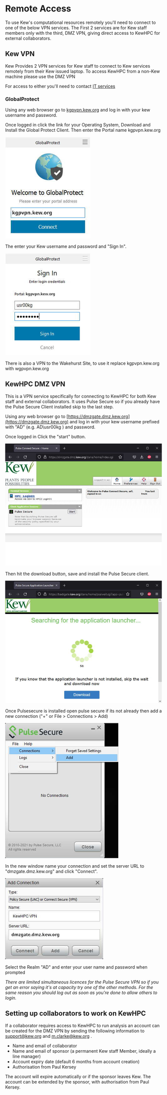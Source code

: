 # Remote Access

To use Kew's computational resources remotely you'll need to connect to one of the below VPN services. The First 2 services are for Kew staff members only with the third, DMZ VPN, giving direct access to KewHPC for external collaborators.


## Kew VPN 

Kew Provides 2 VPN services for Kew staff to connect to Kew services remotely from their Kew issued laptop. To access KewHPC from a non-Kew machine please use the DMZ VPN

For access to either you'll need to contact [IT services](mailto:support@kew.org)

### GlobalProtect

Using any web browser go to [kgpvpn.kew.org](https://kgpvpn.kew.org) and log in with your kew username and password.

Once logged in click the link for your Operating System, Download and Install the Global Protect Client. Then enter the Portal name kgpvpn.kew.org

![kgpvpn.kew.org](GlobalProtect1.jpg)

The enter your Kew username and password and "Sign In".

![Your username and password please](GlobalProtect2.jpg)

There is also a VPN to the Wakehurst Site, to use it replace kgpvpn.kew.org with wgpvpn.kew.org

## KewHPC DMZ VPN  

This is a VPN service specifically for connecting to KewHPC for both Kew staff and external collaborators. It uses Pulse Secure so if you already have the Pulse Secure Client installed skip to the last step.

Using any web browser go to [https://dmzgate.dmz.kew.org](https://dmzgate.dmz.kew.org) and log in with your kew username prefixed with "AD\" (e.g. AD\usr00kg ) and password.

Once logged in Click the "start" button.

![Client Application Sessions > Pulse Secure > Start](PulseSecureDMZ1.jpg)

Then hit the download button, save and install the Pulse Secure client.

![Download > Save > Run PulseSecureAppLauncher.msi](PulseSecure2.jpg)

Once Pulsesecure is installed open pulse secure if its not already then add a new connection ("+" or File > Connections > Add)

![File > Connections > Add](PulseSecure3.jpg)

In the new window name your connection and set the server URL to "dmzgate.dmz.kew.org" and click "Connect".

![dmzgate.kew.org](PulseSecureDMZ2.jpg)

Select the Realm "AD" and enter your user name and password when prompted


*There are limited simultaneous licences for the Pulse Secure VPN so if you get an error saying it's at capacity try one of the other methods. For the same reason you should log out as soon as you're done to allow others to login.*


## Setting up collaborators to work on KewHPC

If a collaborator requires access to KewHPC to run analysis an account can be created for the DMZ VPN by sending the following information to support@kew.org and m.clarke@kew.org .

* Name and email of collaborator
* Name and email of sponsor (a permanent Kew staff Member, ideally a line manager)
* Account expiry date (default 6 months from account creation)
* Authorisation from Paul Kersey

The account will expire automatically or if the sponsor leaves Kew. The account can be extended by the sponsor, with authorisation from Paul Kersey.
